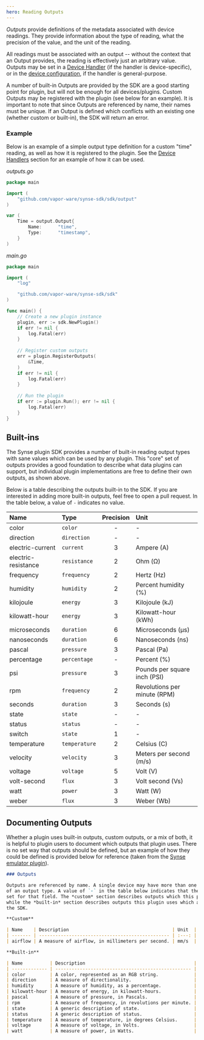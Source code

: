 ```yaml
---
hero: Reading Outputs
---
```


*Outputs* provide definitions of the metadata associated with device readings. They provide information about the
type of reading, what the precision of the value, and the unit of the reading.

All readings must be associated with an output -- without the context that an Output provides,
the reading is effectively just an arbitrary value. Outputs may be set in a [Device
Handler](device_handlers.md) (if the handler is device-specific), or in the [device configuration](../configuration/device.md#output),
if the handler is general-purpose.

A number of built-in Outputs are provided by the SDK are a good starting point for plugin, but will
not be enough for all devices/plugins. Custom Outputs may be registered with the plugin (see below for
an example). It is important to note that since Outputs are referenced by name, their names must be
unique. If an Output is defined which conflicts with an existing one (whether custom or built-in),
the SDK will return an error.

### Example

Below is an example of a simple output type definition for a custom "time" reading, as well as how
it is registered to the plugin. See the [Device Handlers](device_handlers.md) section for an example
of how it can be used.

*outputs.go*

```go
package main

import (
	"github.com/vapor-ware/synse-sdk/sdk/output"
)

var (
	Time = output.Output{
		Name:      "time",
		Type:      "timestamp",
	}
)
```

*main.go*

```go
package main

import (
	"log"

	"github.com/vapor-ware/synse-sdk/sdk"
)

func main() {
    // Create a new plugin instance
    plugin, err := sdk.NewPlugin()
	if err != nil {
		log.Fatal(err)
	}
	
	// Register custom outputs
	err = plugin.RegisterOutputs(
		&Time,
	)
	if err != nil {
		log.Fatal(err)
	}
	
	// Run the plugin
	if err := plugin.Run(); err != nil {
		log.Fatal(err)
	}
}
```

## Built-ins

The Synse plugin SDK provides a number of built-in reading output types with sane values
which can be used by any plugin. This "core" set of outputs provides a good foundation
to describe what data plugins can support, but individual plugin implementations are free
to define their own outputs, as shown above.

Below is a table describing the outputs built-in to the SDK. If you are interested in
adding more built-in outputs, feel free to open a pull request. In the table below,
a value of `-` indicates no value.

| Name | Type | Precision | Unit |
| :--- | :--- | :-------: | :--- |
| color | `color` | - | - |
| direction | `direction` | - | - |
| electric-current | `current` | 3 | Ampere (A) |
| electric-resistance | `resistance` | 2 | Ohm (Ω) |
| frequency | `frequency` | 2 | Hertz (Hz) |
| humidity | `humidity` | 2 | Percent humidity (%) |
| kilojoule | `energy` | 3 | Kilojoule (kJ) |
| kilowatt-hour | `energy` | 3 | Kilowatt-hour (kWh) |
| microseconds | `duration` | 6 | Microseconds (µs) |
| nanoseconds | `duration` | 6 | Nanoseconds (ns) |
| pascal | `pressure` | 3 | Pascal (Pa) |
| percentage | `percentage` | - | Percent (%) |
| psi | `pressure` | 3 | Pounds per square inch (PSI) |
| rpm | `frequency` | 2 | Revolutions per minute (RPM) |
| seconds | `duration` | 3 | Seconds (s) |
| state | `state` | - |  - |
| status | `status` | - | - |
| switch | `state` | 1 | -  |
| temperature | `temperature` | 2 | Celsius (C) |
| velocity | `velocity` | 3 | Meters per second (m/s) |
| voltage | `voltage` | 5 | Volt (V) |
| volt-second | `flux` | 3 | Volt second (Vs) |
| watt | `power` | 3 | Watt (W) |
| weber | `flux` | 3 | Weber (Wb) |

## Documenting Outputs

Whether a plugin uses built-in outputs, custom outputs, or a mix of both, it is helpful
to plugin users to document which outputs that plugin uses. There is no set
way that outputs should be defined, but an example of how they could be defined is provided
below for reference (taken from the [Synse emulator plugin](https://github.com/vapor-ware/synse-emulator-plugin)).

```markdown
### Outputs

Outputs are referenced by name. A single device may have more than one instance
of an output type. A value of `-` in the table below indicates that there is no value
set for that field. The *custom* section describes outputs which this plugin defines
while the *built-in* section describes outputs this plugin uses which are built-in to
the SDK.

**Custom**

| Name    | Description                                      | Unit  | Type    | Precision |
| ------- | ------------------------------------------------ | :---: | ------- | :-------: |
| airflow | A measure of airflow, in millimeters per second. | mm/s  | `speed` | 3         |

**Built-in**

| Name          | Description                                        | Unit  | Type          | Precision |
| ------------- | -------------------------------------------------- | :---: | ------------- | :-------: |
| color         | A color, represented as an RGB string.             | -     | `color`       | -         |
| direction     | A measure of directionality.                       | -     | `direction`   | -         |
| humidity      | A measure of humidity, as a percentage.            | %     | `humidity`    | 2         |
| kilowatt-hour | A measure of energy, in kilowatt-hours.            | kWh   | `energy`      | 3         |
| pascal        | A measure of pressure, in Pascals.                 | Pa    | `pressure`    | 3         |
| rpm           | A measure of frequency, in revolutions per minute. | RPM   | `frequency`   | 2         |
| state         | A generic description of state.                    | -     | `state`       | -         |
| status        | A generic description of status.                   | -     | `status`      | -         |
| temperature   | A measure of temperature, in degrees Celsius.      | C     | `temperature` | 2         |
| voltage       | A measure of voltage, in Volts.                    | V     | `voltage`     | 5         |
| watt          | A measure of power, in Watts.                      | W     | `power`       | 3         |
```
